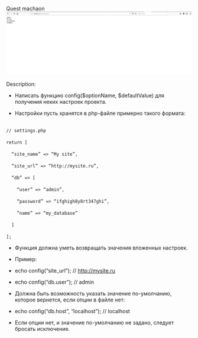 Quest machaon
<img src="https://raw.githubusercontent.com/AlothLut/Quest/master/XdGKn5q.png">

Description: 

* Написать функцию config($optionName, $defaultValue) для получения неких настроек проекта.

* Настройки пусть хранятся в php-файле примерно такого формата: 

```<?php 

// settings.php

return [

  “site_name” => “My site”,

  “site_url” => “http://mysite.ru”,

  “db” => [

    “user” => “admin”,

    “password” => “ifghigh8y8rt347ghi”,

    “name” => “my_database”

  ]

];
```
* Функция должна уметь возвращать значения вложенных настроек.

* Пример: 

* echo config(“site_url”); // http://mysite.ru

* echo config(“db.user”); // admin

* Должна быть возможность указать значение по-умолчанию, которое вернется, если опции в файле нет: 

* echo config(“db.host”, “localhost”); // localhost

* Если опции нет, и значение по-умолчанию не задано, следует бросать исключение.
